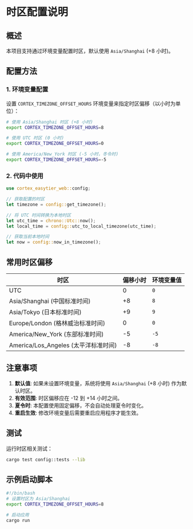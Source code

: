 # 时区配置说明

## 概述

本项目支持通过环境变量配置时区，默认使用 `Asia/Shanghai` (+8 小时)。

## 配置方法

### 1. 环境变量配置

设置 `CORTEX_TIMEZONE_OFFSET_HOURS` 环境变量来指定时区偏移（以小时为单位）：

```bash
# 使用 Asia/Shanghai 时区 (+8 小时)
export CORTEX_TIMEZONE_OFFSET_HOURS=8

# 使用 UTC 时区 (0 小时)
export CORTEX_TIMEZONE_OFFSET_HOURS=0

# 使用 America/New_York 时区 (-5 小时，冬令时)
export CORTEX_TIMEZONE_OFFSET_HOURS=-5
```

### 2. 代码中使用

```rust
use cortex_easytier_web::config;

// 获取配置的时区
let timezone = config::get_timezone();

// 将 UTC 时间转换为本地时区
let utc_time = chrono::Utc::now();
let local_time = config::utc_to_local_timezone(utc_time);

// 获取当前本地时间
let now = config::now_in_timezone();
```

## 常用时区偏移

| 时区 | 偏移小时 | 环境变量值 |
|------|----------|------------|
| UTC | 0 | `0` |
| Asia/Shanghai (中国标准时间) | +8 | `8` |
| Asia/Tokyo (日本标准时间) | +9 | `9` |
| Europe/London (格林威治标准时间) | 0 | `0` |
| America/New_York (东部标准时间) | -5 | `-5` |
| America/Los_Angeles (太平洋标准时间) | -8 | `-8` |

## 注意事项

1. **默认值**: 如果未设置环境变量，系统将使用 `Asia/Shanghai` (+8 小时) 作为默认时区。
2. **有效范围**: 时区偏移应在 -12 到 +14 小时之间。
3. **夏令时**: 本配置使用固定偏移，不会自动处理夏令时变化。
4. **重启生效**: 修改环境变量后需要重启应用程序才能生效。

## 测试

运行时区相关测试：

```bash
cargo test config::tests --lib
```

## 示例启动脚本

```bash
#!/bin/bash
# 设置时区为 Asia/Shanghai
export CORTEX_TIMEZONE_OFFSET_HOURS=8

# 启动应用
cargo run
```
